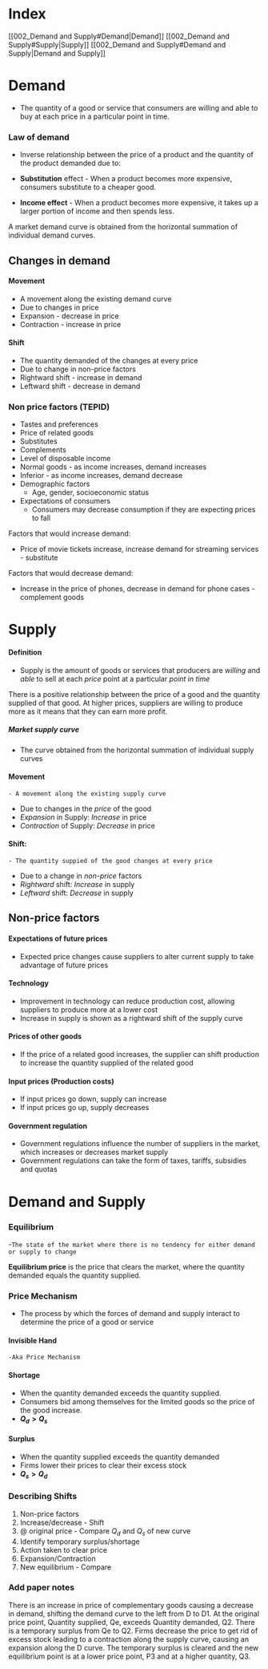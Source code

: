 # Index
[[002_Demand and Supply#Demand|Demand]]
[[002_Demand and Supply#Supply|Supply]]
[[002_Demand and Supply#Demand and Supply|Demand and Supply]]

# Demand

-   The quantity of a good or service that consumers are willing and able to buy at each price in a particular point in time.

### Law of demand

-   Inverse relationship between the price of a product and the quantity of the product demanded due to:

-   **Substitution** effect - When a product becomes more expensive, consumers substitute to a cheaper good.
-   **Income effect** - When a product becomes more expensive, it takes up a larger portion of income and then spends less.

A market demand curve is obtained from the horizontal summation of individual demand curves.

## Changes in demand

#### Movement
-   A movement along the existing demand curve
-   Due to changes in price
-   Expansion - decrease in price
-   Contraction - increase in price

#### Shift
-   The quantity demanded of the changes at every price
-   Due to change in non-price factors
-   Rightward shift - increase in demand
-   Leftward shift - decrease in demand

### Non price factors (TEPID)

-   Tastes and preferences
-   Price of related goods
-   Substitutes
-   Complements
-   Level of disposable income
-   Normal goods - as income increases, demand increases
-   Inferior - as income increases, demand decrease
-   Demographic factors
	-   Age, gender, socioeconomic status
-   Expectations of consumers
	-   Consumers may decrease consumption if they are expecting prices to fall

Factors that would increase demand:
-   Price of movie tickets increase, increase demand for streaming services - substitute

Factors that would decrease demand:
-   Increase in the price of phones, decrease in demand for phone cases - complement goods

# Supply

#### Definition
- Supply is the amount of goods or services that producers are *willing* and *able* to sell at each *price* point at a particular *point in time*

There is a positive relationship between the price of a good and the quantity supplied of that good.
At higher prices, suppliers are willing to produce more as it means that they can earn more profit.

##### Market supply curve
- The curve obtained from the horizontal summation of individual supply curves

#### Movement
	- A movement along the existing supply curve
- Due to changes in the *price* of the good
- *Expansion* in Supply: *Increase* in price
- *Contraction* of Supply: *Decrease* in price

#### Shift:
	- The quantity suppied of the good changes at every price
- Due to a change in *non-price* factors
- *Rightward* shift: *Increase* in supply
- *Leftward* shift: *Decrease* in supply

## Non-price factors

#### Expectations of future prices
- Expected price changes cause suppliers to alter current supply to take advantage of future prices

#### Technology
- Improvement in technology can reduce production cost, allowing suppliers to produce more at a lower cost
- Increase in supply is shown as a rightward shift of the supply curve

#### Prices of other goods
- If the price of a related good increases, the supplier can shift production to increase the quantity supplied of the related good

#### Input prices (Production costs)
- If input prices go down, supply can increase
- If input prices go up, supply decreases

#### Government regulation
- Government regulations influence the number of suppliers in the market, which increases or decreases market supply
- Government regulations can take the form of taxes, tariffs, subsidies and quotas



# Demand and Supply

### Equilibrium
-`The state of the market where there is no tendency for either demand or supply to change`

**Equilibrium price** is the price that clears the market, where the quantity demanded equals the quantity supplied.

### Price Mechanism
- The process by which the forces of demand and supply interact to determine the price of a good or service

#### Invisible Hand
	-Aka Price Mechanism

#### Shortage
- When the quantity demanded exceeds the quantity supplied.
- Consumers bid among themselves for the limited goods so the price of the good increase.
- **$Q_d > Q_s$**

#### Surplus
- When the quantity supplied exceeds the quantity demanded
- Firms lower their prices to clear their excess stock
- **$Q_s > Q_d$**

### Describing Shifts
1. Non-price factors
2. Increase/decrease - Shift
3. @ original price - Compare $Q_d$ and $Q_s$ of new curve
4. Identify temporary surplus/shortage
5. Action taken to clear price
6. Expansion/Contraction
7. New equilibrium - Compare




### Add paper notes
There is an increase in price of complementary goods causing a decrease in demand, shifting the demand curve to the left from D to D1. At the original price point, Quantity supplied, Qe, exceeds Quantity demanded, Q2. There is a temporary surplus from Qe to Q2. Firms decrease the price to get rid of excess stock leading to a contraction along the supply curve, causing an expansion along the D curve. The temporary surplus is cleared and the new equilibrium point is at a lower price point, P3 and at a higher quantity, Q3.













